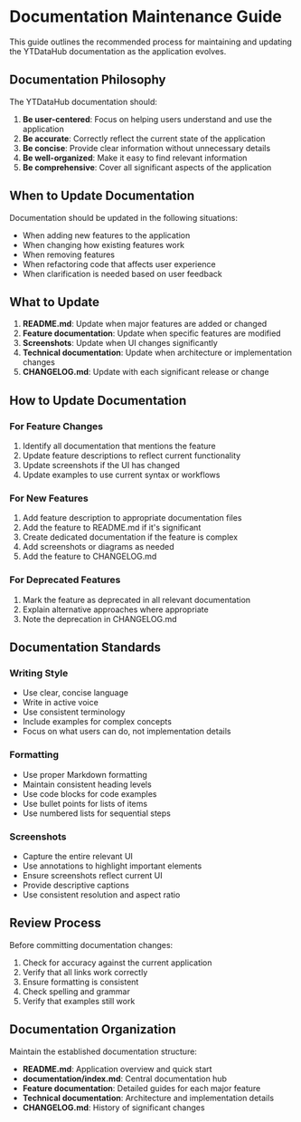 # Documentation Maintenance Guide

This guide outlines the recommended process for maintaining and updating the YTDataHub documentation as the application evolves.

## Documentation Philosophy

The YTDataHub documentation should:

1. **Be user-centered**: Focus on helping users understand and use the application
2. **Be accurate**: Correctly reflect the current state of the application
3. **Be concise**: Provide clear information without unnecessary details
4. **Be well-organized**: Make it easy to find relevant information
5. **Be comprehensive**: Cover all significant aspects of the application

## When to Update Documentation

Documentation should be updated in the following situations:

- When adding new features to the application
- When changing how existing features work
- When removing features
- When refactoring code that affects user experience
- When clarification is needed based on user feedback

## What to Update

1. **README.md**: Update when major features are added or changed
2. **Feature documentation**: Update when specific features are modified
3. **Screenshots**: Update when UI changes significantly
4. **Technical documentation**: Update when architecture or implementation changes
5. **CHANGELOG.md**: Update with each significant release or change

## How to Update Documentation

### For Feature Changes

1. Identify all documentation that mentions the feature
2. Update feature descriptions to reflect current functionality
3. Update screenshots if the UI has changed
4. Update examples to use current syntax or workflows

### For New Features

1. Add feature description to appropriate documentation files
2. Add the feature to README.md if it's significant
3. Create dedicated documentation if the feature is complex
4. Add screenshots or diagrams as needed
5. Add the feature to CHANGELOG.md

### For Deprecated Features

1. Mark the feature as deprecated in all relevant documentation
2. Explain alternative approaches where appropriate
3. Note the deprecation in CHANGELOG.md

## Documentation Standards

### Writing Style

- Use clear, concise language
- Write in active voice
- Use consistent terminology
- Include examples for complex concepts
- Focus on what users can do, not implementation details

### Formatting

- Use proper Markdown formatting
- Maintain consistent heading levels
- Use code blocks for code examples
- Use bullet points for lists of items
- Use numbered lists for sequential steps

### Screenshots

- Capture the entire relevant UI
- Use annotations to highlight important elements
- Ensure screenshots reflect current UI
- Provide descriptive captions
- Use consistent resolution and aspect ratio

## Review Process

Before committing documentation changes:

1. Check for accuracy against the current application
2. Verify that all links work correctly
3. Ensure formatting is consistent
4. Check spelling and grammar
5. Verify that examples still work

## Documentation Organization

Maintain the established documentation structure:

- **README.md**: Application overview and quick start
- **documentation/index.md**: Central documentation hub
- **Feature documentation**: Detailed guides for each major feature
- **Technical documentation**: Architecture and implementation details
- **CHANGELOG.md**: History of significant changes
